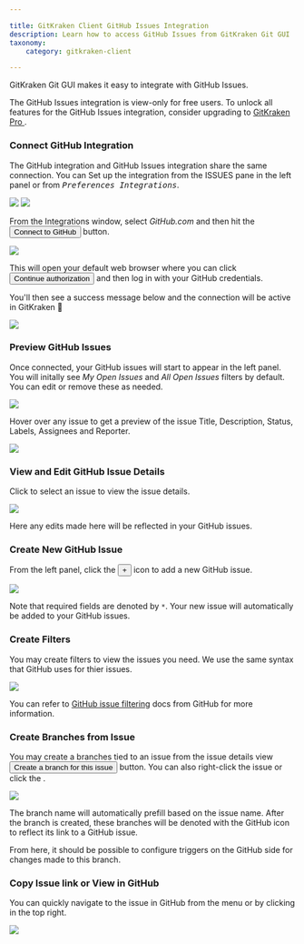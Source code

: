```yaml
---

title: GitKraken Client GitHub Issues Integration
description: Learn how to access GitHub Issues from GitKraken Git GUI
taxonomy:
    category: gitkraken-client

---
```


GitKraken Git GUI makes it easy to integrate with GitHub Issues.

<div class='callout callout--basic'>
    <p>The GitHub Issues integration is view-only for free users. To unlock all features for the GitHub Issues integration, consider upgrading to <a href="https://gitkraken.com/pricing"> GitKraken Pro </a>. </p>
</div>

### Connect GitHub Integration

The GitHub integration and GitHub Issues integration share the same connection. You can Set up the integration from the ISSUES pane in the left panel or from <kbd><i>Preferences   <i class='fa fa-caret-right'></i>   Integrations</i></kbd>.

<img src="/wp-content/uploads/connect-github-issues.png" srcset="/wp-content/uploads/connect-github-issues@2x.png" class="img-bordered img-responsive center">

<img src='/wp-content/uploads/preferences.png' class='center img-bordered'>

From the Integrations window, select _GitHub.com_ and then hit the <button class='button button--success button--ui button--nolink'>Connect to GitHub</button> button.

<img src="/wp-content/uploads/preferences-authentication.png" srcset="/wp-content/uploads/preferences-authentication@2x.png 2x" class="img-responsive center img-bordered">

This will open your default web browser where you can click <button class='button button--success button--ui button--nolink'>Continue authorization</button> and then log in with your GitHub credentials.

You'll then see a success message below and the connection will be active in GitKraken 🎉

<img src="/wp-content/uploads/github-success.png" srcset="/wp-content/uploads/github-success@2x.png 2x" class="img-responsive center img-bordered">


### Preview GitHub Issues

Once connected, your GitHub issues will start to appear in the left panel. You will initally see  _My Open Issues_ and _All Open Issues_ filters by default. You can edit or remove these as needed.

<img src="/wp-content/uploads/issues-panel.png" srcset="/wp-content/uploads/issues-panel@2x.png" class="img-bordered img-responsive center">

Hover over any issue to get a preview of the issue Title, Description, Status, Labels, Assignees and Reporter.

<img src="/wp-content/uploads/issues-preview.png" srcset="/wp-content/uploads/issues-preview@2x.png" class="img-bordered img-responsive center">

### View and Edit GitHub Issue Details

Click to select an issue to view the issue details.

<img src="/wp-content/uploads/github-details.gif" class="img-bordered img-responsive center">

Here any edits made here will be reflected in your GitHub issues.

### Create New GitHub Issue

From the left panel, click the <button class='button button--success button--ui button--nolink'>+</button> icon to add a new GitHub issue.

<img src="/wp-content/uploads/new-issue.png" srcset="/wp-content/uploads/new-issue@2x.png" class="img-bordered img-responsive center">

Note that required fields are denoted by `*`. Your new issue will automatically be added to your GitHub issues.

### Create Filters

You may create filters to view the issues you need. We use the same syntax that GitHub uses for thier issues.

<img src="/wp-content/uploads/new-filter.png" srcset="/wp-content/uploads/new-filter@2x.png" class="img-bordered img-responsive center">

You can refer to [GitHub issue filtering](https://docs.github.com/en/github/searching-for-information-on-github/searching-issues-and-pull-requests) docs from GitHub for more information.

### Create Branches from Issue

You may create a branches tied to an issue from the issue details view <button class='button button--success button--ui button--nolink'>Create a branch for this issue</button> button. You can also right-click the issue or click the <kbd> <i class="fa fa-ellipsis-v"></i> </kbd>.

<img src="/wp-content/uploads/create-branch.png" srcset="/wp-content/uploads/create-branch@2x.png" class="img-bordered img-responsive center">

The branch name will automatically prefill based on the issue name. After the branch is created, these branches will be denoted with the GitHub icon to reflect its link to a GitHub issue.

From here, it should be possible to configure triggers on the GitHub side for changes made to this branch.

### Copy Issue link or View in GitHub

You can quickly navigate to the issue in GitHub from the <kbd> <i class="fa fa-ellipsis-v"></i> </kbd> menu or by clicking <i class="fa fa-external-link" aria-hidden="true"></i> in the top right.

<img src="/wp-content/uploads/view-issue.png" srcset="/wp-content/uploads/view-issue@2x.png" class="img-bordered img-responsive center">


